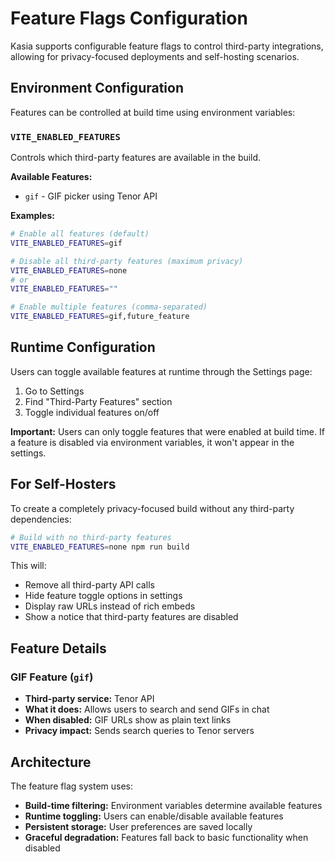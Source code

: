 # Feature Flags Configuration

Kasia supports configurable feature flags to control third-party integrations, allowing for privacy-focused deployments and self-hosting scenarios.

## Environment Configuration

Features can be controlled at build time using environment variables:

### `VITE_ENABLED_FEATURES`

Controls which third-party features are available in the build.

**Available Features:**

- `gif` - GIF picker using Tenor API

**Examples:**

```bash
# Enable all features (default)
VITE_ENABLED_FEATURES=gif

# Disable all third-party features (maximum privacy)
VITE_ENABLED_FEATURES=none
# or
VITE_ENABLED_FEATURES=""

# Enable multiple features (comma-separated)
VITE_ENABLED_FEATURES=gif,future_feature
```

## Runtime Configuration

Users can toggle available features at runtime through the Settings page:

1. Go to Settings
2. Find "Third-Party Features" section
3. Toggle individual features on/off

**Important:** Users can only toggle features that were enabled at build time. If a feature is disabled via environment variables, it won't appear in the settings.

## For Self-Hosters

To create a completely privacy-focused build without any third-party dependencies:

```bash
# Build with no third-party features
VITE_ENABLED_FEATURES=none npm run build
```

This will:

- Remove all third-party API calls
- Hide feature toggle options in settings
- Display raw URLs instead of rich embeds
- Show a notice that third-party features are disabled

## Feature Details

### GIF Feature (`gif`)

- **Third-party service:** Tenor API
- **What it does:** Allows users to search and send GIFs in chat
- **When disabled:** GIF URLs show as plain text links
- **Privacy impact:** Sends search queries to Tenor servers

## Architecture

The feature flag system uses:

- **Build-time filtering:** Environment variables determine available features
- **Runtime toggling:** Users can enable/disable available features
- **Persistent storage:** User preferences are saved locally
- **Graceful degradation:** Features fall back to basic functionality when disabled
